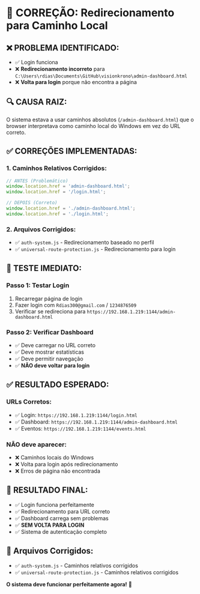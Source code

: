 # 🔧 CORREÇÃO: Redirecionamento para Caminho Local

## ❌ **PROBLEMA IDENTIFICADO:**
- ✅ Login funciona
- ❌ **Redirecionamento incorreto** para `C:\Users\rdias\Documents\GitHub\visionkrono\admin-dashboard.html`
- ❌ **Volta para login** porque não encontra a página

## 🔍 **CAUSA RAIZ:**
O sistema estava a usar caminhos absolutos (`/admin-dashboard.html`) que o browser interpretava como caminho local do Windows em vez do URL correto.

## ✅ **CORREÇÕES IMPLEMENTADAS:**

### **1. Caminhos Relativos Corrigidos:**
```javascript
// ANTES (Problemático)
window.location.href = 'admin-dashboard.html';
window.location.href = '/login.html';

// DEPOIS (Correto)
window.location.href = './admin-dashboard.html';
window.location.href = './login.html';
```

### **2. Arquivos Corrigidos:**
- ✅ `auth-system.js` - Redirecionamento baseado no perfil
- ✅ `universal-route-protection.js` - Redirecionamento para login

## 🚀 **TESTE IMEDIATO:**

### **Passo 1: Testar Login**
1. Recarregar página de login
2. Fazer login com `Rdias300@gmail.com` / `1234876509`
3. Verificar se redireciona para `https://192.168.1.219:1144/admin-dashboard.html`

### **Passo 2: Verificar Dashboard**
- ✅ Deve carregar no URL correto
- ✅ Deve mostrar estatísticas
- ✅ Deve permitir navegação
- ✅ **NÃO deve voltar para login**

## ✅ **RESULTADO ESPERADO:**

### **URLs Corretos:**
- ✅ Login: `https://192.168.1.219:1144/login.html`
- ✅ Dashboard: `https://192.168.1.219:1144/admin-dashboard.html`
- ✅ Eventos: `https://192.168.1.219:1144/events.html`

### **NÃO deve aparecer:**
- ❌ Caminhos locais do Windows
- ❌ Volta para login após redirecionamento
- ❌ Erros de página não encontrada

## 🎯 **RESULTADO FINAL:**
- ✅ Login funciona perfeitamente
- ✅ Redirecionamento para URL correto
- ✅ Dashboard carrega sem problemas
- ✅ **SEM VOLTA PARA LOGIN**
- ✅ Sistema de autenticação completo

## 📁 **Arquivos Corrigidos:**
- ✅ `auth-system.js` - Caminhos relativos corrigidos
- ✅ `universal-route-protection.js` - Caminhos relativos corrigidos

**O sistema deve funcionar perfeitamente agora!** 🚀


